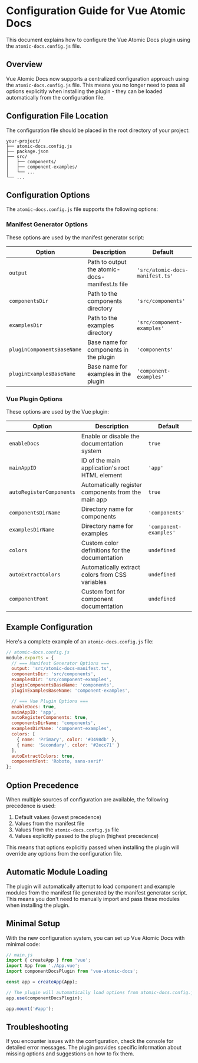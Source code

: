 # Configuration Guide for Vue Atomic Docs

This document explains how to configure the Vue Atomic Docs plugin using the `atomic-docs.config.js` file.

## Overview

Vue Atomic Docs now supports a centralized configuration approach using the `atomic-docs.config.js` file. This means you no longer need to pass all options explicitly when installing the plugin - they can be loaded automatically from the configuration file.

## Configuration File Location

The configuration file should be placed in the root directory of your project:

```
your-project/
├── atomic-docs.config.js
├── package.json
├── src/
│   ├── components/
│   ├── component-examples/
│   └── ...
└── ...
```

## Configuration Options

The `atomic-docs.config.js` file supports the following options:

### Manifest Generator Options

These options are used by the manifest generator script:

| Option | Description | Default |
|--------|-------------|---------|
| `output` | Path to output the atomic-docs-manifest.ts file | `'src/atomic-docs-manifest.ts'` |
| `componentsDir` | Path to the components directory | `'src/components'` |
| `examplesDir` | Path to the examples directory | `'src/component-examples'` |
| `pluginComponentsBaseName` | Base name for components in the plugin | `'components'` |
| `pluginExamplesBaseName` | Base name for examples in the plugin | `'component-examples'` |

### Vue Plugin Options

These options are used by the Vue plugin:

| Option | Description | Default |
|--------|-------------|---------|
| `enableDocs` | Enable or disable the documentation system | `true` |
| `mainAppID` | ID of the main application's root HTML element | `'app'` |
| `autoRegisterComponents` | Automatically register components from the main app | `true` |
| `componentsDirName` | Directory name for components | `'components'` |
| `examplesDirName` | Directory name for examples | `'component-examples'` |
| `colors` | Custom color definitions for the documentation | `undefined` |
| `autoExtractColors` | Automatically extract colors from CSS variables | `undefined` |
| `componentFont` | Custom font for component documentation | `undefined` |

## Example Configuration

Here's a complete example of an `atomic-docs.config.js` file:

```javascript
// atomic-docs.config.js
module.exports = {
  // === Manifest Generator Options ===
  output: 'src/atomic-docs-manifest.ts',
  componentsDir: 'src/components',
  examplesDir: 'src/component-examples',
  pluginComponentsBaseName: 'components',
  pluginExamplesBaseName: 'component-examples',

  // === Vue Plugin Options ===
  enableDocs: true,
  mainAppID: 'app',
  autoRegisterComponents: true,
  componentsDirName: 'components',
  examplesDirName: 'component-examples',
  colors: [
    { name: 'Primary', color: '#3498db' },
    { name: 'Secondary', color: '#2ecc71' }
  ],
  autoExtractColors: true,
  componentFont: 'Roboto, sans-serif'
};
```

## Option Precedence

When multiple sources of configuration are available, the following precedence is used:

1. Default values (lowest precedence)
2. Values from the manifest file
3. Values from the `atomic-docs.config.js` file
4. Values explicitly passed to the plugin (highest precedence)

This means that options explicitly passed when installing the plugin will override any options from the configuration file.

## Automatic Module Loading

The plugin will automatically attempt to load component and example modules from the manifest file generated by the manifest generator script. This means you don't need to manually import and pass these modules when installing the plugin.

## Minimal Setup

With the new configuration system, you can set up Vue Atomic Docs with minimal code:

```javascript
// main.js
import { createApp } from 'vue';
import App from './App.vue';
import componentDocsPlugin from 'vue-atomic-docs';

const app = createApp(App);

// The plugin will automatically load options from atomic-docs.config.js
app.use(componentDocsPlugin);

app.mount('#app');
```

## Troubleshooting

If you encounter issues with the configuration, check the console for detailed error messages. The plugin provides specific information about missing options and suggestions on how to fix them.